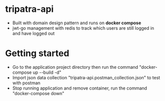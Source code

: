 # tripatra-api
- Built with domain design pattern and runs on **docker compose**
- jwt-go management with redis to track which users are still logged in and have logged out

# Getting started
- Go to the application project directory then run the command "docker-compose up --build -d"
- Import json data collection "tripatra-api.postman_collection.json" to test with postman
- Stop running application and remove container, run the command "docker-compose down"